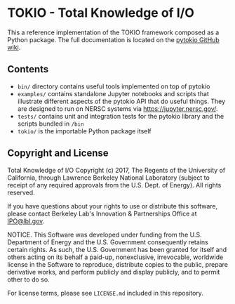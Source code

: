 TOKIO - Total Knowledge of I/O
================================================================================

This a reference implementation of the TOKIO framework composed as a Python
package.  The full documentation is located on the [pytokio GitHub wiki][].

Contents
--------------------------------------------------------------------------------

- `bin/` directory contains useful tools implemented on top of pytokio
- `examples/` contains standalone Jupyter notebooks and scripts that illustrate
  different aspects of the pytokio API that do useful things.  They are designed
  to run on NERSC systems via https://jupyter.nersc.gov/.
- `tests/` contains unit and integration tests for the pytokio library and
   the scripts bundled in `/bin`
- `tokio/` is the importable Python package itself

Copyright and License
--------------------------------------------------------------------------------

Total Knowledge of I/O Copyright (c) 2017, The Regents of the University of
California, through Lawrence Berkeley National Laboratory (subject to receipt
of any required approvals from the U.S. Dept. of Energy).  All rights reserved.

If you have questions about your rights to use or distribute this software,
please contact Berkeley Lab's Innovation & Partnerships Office at IPO@lbl.gov.

NOTICE.  This Software was developed under funding from the U.S. Department of
Energy and the U.S. Government consequently retains certain rights. As such,
the U.S. Government has been granted for itself and others acting on its behalf
a paid-up, nonexclusive, irrevocable, worldwide license in the Software to
reproduce, distribute copies to the public, prepare derivative works, and
perform publicly and display publicly, and to permit other to do so.

For license terms, please see `LICENSE.md` included in this repository.

[pytokio GitHub wiki]: https://github.com/NERSC/pytokio/wiki
